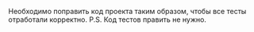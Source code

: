 Необходимо поправить код проекта таким образом, чтобы все тесты отработали корректно.
P.S. Код тестов править не нужно.